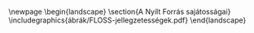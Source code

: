 \newpage
\begin{landscape}
\section{A Nyílt Forrás sajátosságai}
\includegraphics{ábrák/FLOSS-jellegzetességek.pdf}
\end{landscape}
